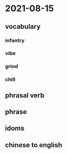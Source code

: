 # 2021-08-15
## vocabulary
### infantry
### vibe
### grind
### chill



## phrasal verb

## phrase

## idoms

## chinese to english
